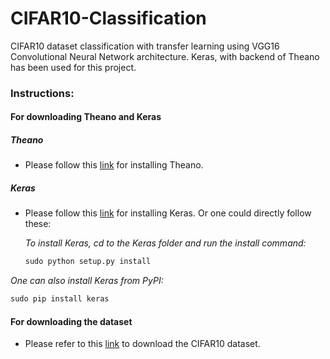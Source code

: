 # CIFAR10-Classification

CIFAR10 dataset classification with transfer learning using VGG16 Convolutional Neural Network architecture. Keras, with backend of Theano has been used for this project.

### Instructions:

#### For downloading Theano and Keras

##### Theano
* Please follow this [link](http://deeplearning.net/software/theano/install.html#install) for installing Theano.

##### Keras
* Please follow this [link](https://keras.io/#installation) for installing Keras.
  Or one could directly follow these:

  *To install Keras, cd to the Keras folder and run the install command:*

  ```python
  sudo python setup.py install
  ```

 *One can also install Keras from PyPI:*

  ```python
  sudo pip install keras
  ```


#### For downloading the dataset
* Please refer to this [link](https://www.cs.toronto.edu/~kriz/cifar.html) to download the CIFAR10 dataset.



